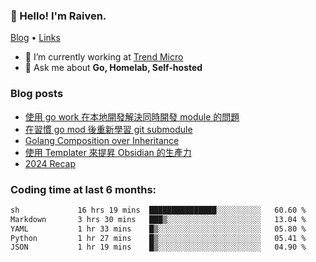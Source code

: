 <!-- ![Codewars](https://www.codewars.com/users/omegaatt36/badges/small) -->
### 👋 Hello! I'm Raiven.
[Blog](https://www.omegaatt.com) • [Links](https://link.omegaatt.com)

- 🔭 I’m currently working at [Trend Micro](https://www.trendmicro.com)
- 💬 Ask me about **Go, Homelab, Self-hosted**

### Blog posts
<!-- BLOG-POST-LIST:START -->
- [使用 go work 在本地開發解決同時開發 module 的問題](https://www.omegaatt.com/blogs/develop/2025/go_module_and_go_work/)
- [在習慣 go mod 後重新學習 git submodule](https://www.omegaatt.com/blogs/develop/2025/git_submodule_turorial/)
- [Golang Composition over Inheritance](https://www.omegaatt.com/blogs/develop/2025/golang_composition_over_inheritance/)
- [使用 Templater 來提昇 Obsidian 的生產力](https://www.omegaatt.com/blogs/develop/2025/use_obsidian_templater_to_get_more_productivity/)
- [2024 Recap](https://www.omegaatt.com/blogs/develop/2024/2024_recap/)
<!-- BLOG-POST-LIST:END -->

### Coding time at last 6 months:
<!--START_SECTION:waka-->

```txt
sh             16 hrs 19 mins  ███████████████░░░░░░░░░░   60.60 %
Markdown       3 hrs 30 mins   ███▒░░░░░░░░░░░░░░░░░░░░░   13.04 %
YAML           1 hr 33 mins    █▒░░░░░░░░░░░░░░░░░░░░░░░   05.80 %
Python         1 hr 27 mins    █▒░░░░░░░░░░░░░░░░░░░░░░░   05.41 %
JSON           1 hr 19 mins    █▒░░░░░░░░░░░░░░░░░░░░░░░   04.90 %
```

<!--END_SECTION:waka-->
